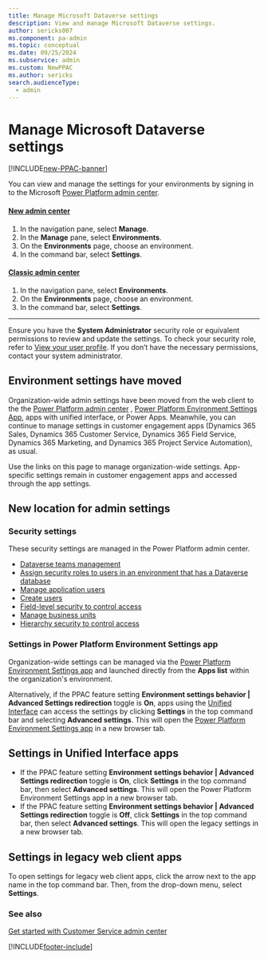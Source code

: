 ```yaml
---
title: Manage Microsoft Dataverse settings 
description: View and manage Microsoft Dataverse settings.
author: sericks007
ms.component: pa-admin
ms.topic: conceptual
ms.date: 09/25/2024
ms.subservice: admin
ms.custom: NewPPAC
ms.author: sericks
search.audienceType: 
  - admin
---
```

# Manage Microsoft Dataverse settings

[!INCLUDE[new-PPAC-banner](~/includes/new-PPAC-banner.md)]

You can view and manage the settings for your environments by signing in to the Microsoft [Power Platform admin center](https://admin.powerplatform.microsoft.com).

#### [New admin center](#tab/new)
1. In the navigation pane, select **Manage**.
1. In the **Manage** pane, select **Environments**.
1. On the **Environments** page, choose an environment.
1. In the command bar, select **Settings**. 

#### [Classic admin center](#tab/classic)
1. In the navigation pane, select **Environments**.
1. On the **Environments** page, choose an environment.
1. In the command bar, select **Settings**.  
---

Ensure you have the **System Administrator** security role or equivalent permissions to review and update the settings. To check your security role, refer to [View your user profile](/powerapps/user/view-your-user-profile). If you don’t have the necessary permissions, contact your system administrator.

## Environment settings have moved

Organization-wide admin settings have been moved from the web client to the the [Power Platform admin center](https://admin.powerplatform.microsoft.com) , [Power Platform Environment Settings App](https://learn.microsoft.com/en-us/power-platform/admin/environment-settings-app), apps with unified interface, or Power Apps. Meanwhile, you can continue to manage settings in customer engagement apps (Dynamics 365 Sales, Dynamics 365 Customer Service, Dynamics 365 Field Service, Dynamics 365 Marketing, and Dynamics 365 Project Service Automation), as usual.

Use the links on this page to manage organization-wide settings. App-specific settings remain in customer engagement apps and accessed through the app settings.

## New location for admin settings

### Security settings

These security settings are managed in the Power Platform admin center.

- [Dataverse teams management](manage-teams.md)
- [Assign security roles to users in an environment that has a Dataverse database](database-security-configure.md#assign-security-roles-to-users-in-an-environment-that-has-a-dataverse-database)
- [Manage application users](manage-application-users.md)
- [Create users](create-users.md)
- [Field-level security to control access](field-level-security.md)
- [Manage business units](create-edit-business-units.md)
- [Hierarchy security to control access](hierarchy-security.md)

### Settings in Power Platform Environment Settings app

Organization-wide settings can be managed via the [Power Platform Environment Settings app](https://learn.microsoft.com/en-us/power-platform/admin/environment-settings-app) and launched directly from the **Apps list** within the organization's environment.

Alternatively, if the PPAC feature setting **Environment settings behavior | Advanced Settings redirection** toggle is **On**, apps using the [Unified Interface](about-unified-interface.md) can access the settings by clicking **Settings** in the top command bar and selecting **Advanced settings**. This will open the [Power Platform Environment Settings app](https://learn.microsoft.com/en-us/power-platform/admin/environment-settings-app) in a new browser tab.

## Settings in Unified Interface apps
- If the PPAC feature setting **Environment settings behavior | Advanced Settings redirection** toggle is **On**, click **Settings** in the top command bar, then select **Advanced settings**. This will open the Power Platform Environment Settings app in a new browser tab.
- If the PPAC feature setting **Environment settings behavior | Advanced Settings redirection** toggle is **Off**, click **Settings** in the top command bar, then select **Advanced settings**. This will open the legacy settings in a new browser tab.

## Settings in legacy web client apps

To open settings for legacy web client apps, click the arrow next to the app name in the top command bar. Then, from the drop-down menu, select **Settings**. 

### See also
[Get started with Customer Service admin center](/dynamics365/customer-service/cs-admin-center)



[!INCLUDE[footer-include](../includes/footer-banner.md)]
